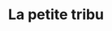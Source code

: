 ---
title: "La petite tribu"
url: /soorts-hossegors/la-petite-tribu-avenue-du-touring-club-de-france/
shop: Kleidung
---